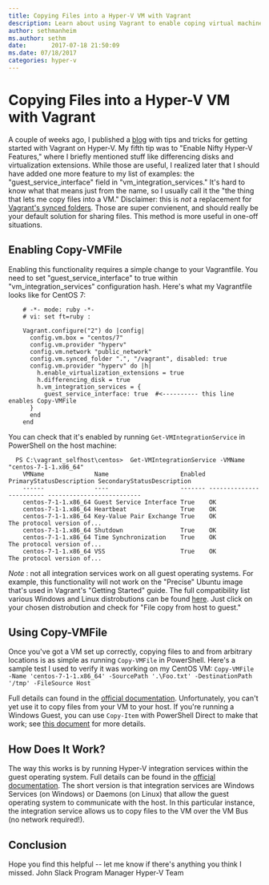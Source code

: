 ```yaml
---
title: Copying Files into a Hyper-V VM with Vagrant
description: Learn about using Vagrant to enable coping virtual machine files into a Hyper-V environment.
author: sethmanheim
ms.author: sethm
date:       2017-07-18 21:50:09
ms.date: 07/18/2017
categories: hyper-v
---
```

# Copying Files into a Hyper-V VM with Vagrant

A couple of weeks ago, I published a [blog](https://blogs.technet.microsoft.com/virtualization/2017/07/06/vagrant-and-hyper-v-tips-and-tricks/) with tips and tricks for getting started with Vagrant on Hyper-V. My fifth tip was to "Enable Nifty Hyper-V Features," where I briefly mentioned stuff like differencing disks and virtualization extensions. While those are useful, I realized later that I should have added one more feature to my list of examples: the "guest_service_interface" field in "vm_integration_services." It's hard to know what that means just from the name, so I usually call it the "the thing that lets me copy files into a VM." Disclaimer: this is _not_ a replacement for [Vagrant's synced folders](https://www.vagrantup.com/docs/synced-folders/). Those are super convienent, and should really be your default solution for sharing files. This method is more useful in one-off situations. 

## Enabling Copy-VMFile

Enabling this functionality requires a simple change to your Vagrantfile. You need to set "guest_service_interface" to true within "vm_integration_services" configuration hash. Here's what my Vagrantfile looks like for CentOS 7:

```code
    # -*- mode: ruby -*-
    # vi: set ft=ruby :
    
    Vagrant.configure("2") do |config|
      config.vm.box = "centos/7"
      config.vm.provider "hyperv"
      config.vm.network "public_network"
      config.vm.synced_folder ".", "/vagrant", disabled: true
      config.vm.provider "hyperv" do |h|
        h.enable_virtualization_extensions = true
        h.differencing_disk = true
        h.vm_integration_services = {
          guest_service_interface: true  #<---------- this line enables Copy-VMFile
      }
      end
    end
```

You can check that it's enabled by running `Get-VMIntegrationService` in PowerShell on the host machine:

```code
  PS C:\vagrant_selfhost\centos>  Get-VMIntegrationService -VMName "centos-7-1-1.x86_64"
    VMName              Name                    Enabled PrimaryStatusDescription SecondaryStatusDescription
    ------              ----                    ------- ------------------------ --------------------------
    centos-7-1-1.x86_64 Guest Service Interface True    OK
    centos-7-1-1.x86_64 Heartbeat               True    OK
    centos-7-1-1.x86_64 Key-Value Pair Exchange True    OK                       The protocol version of...
    centos-7-1-1.x86_64 Shutdown                True    OK
    centos-7-1-1.x86_64 Time Synchronization    True    OK                       The protocol version of...
    centos-7-1-1.x86_64 VSS                     True    OK                       The protocol version of...
```

_Note_ : not all integration services work on all guest operating systems. For example, this functionality will not work on the "Precise" Ubuntu image that's used in Vagrant's "Getting Started" guide. The full compatibility list various Windows and Linux distrobutions can be found [here](/windows-server/virtualization/hyper-v/supported-linux-and-freebsd-virtual-machines-for-hyper-v-on-windows). Just click on your chosen distrobution and check for "File copy from host to guest." 

## Using Copy-VMFile

Once you've got a VM set up correctly, copying files to and from arbitrary locations is as simple as running `Copy-VMFile` in PowerShell. Here's a sample test I used to verify it was working on my CentOS VM: `Copy-VMFile -Name 'centos-7-1-1.x86_64' -SourcePath '.\Foo.txt' -DestinationPath '/tmp' -FileSource Host`
    

Full details can found in the [official documentation](https://technet.microsoft.com/itpro/powershell/windows/hyper-v/copy-vmfile). Unfortunately, you can't yet use it to copy files from your VM to your host. If you're running a Windows Guest, you can use `Copy-Item` with PowerShell Direct to make that work; see [this document](/virtualization/hyper-v-on-windows/user-guide/powershell-direct#copy-files-with-new-pssession-and-copy-item) for more details. 

## How Does It Work?

The way this works is by running Hyper-V integration services within the guest operating system. Full details can be found in the [official documentation](/virtualization/hyper-v-on-windows/reference/integration-services). The short version is that integration services are Windows Services (on Windows) or Daemons (on Linux) that allow the guest operating system to communicate with the host. In this particular instance, the integration service allows us to copy files to the VM over the VM Bus (no network required!). 

## Conclusion

Hope you find this helpful -- let me know if there's anything you think I missed. John Slack Program Manager Hyper-V Team 
